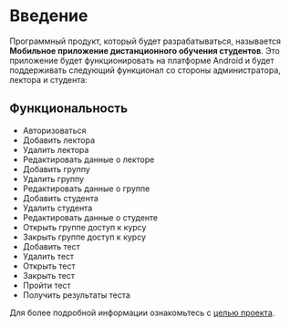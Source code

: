 # Введение

Программный продукт, который будет разрабатываться, называется **Мобильное приложение дистанционного обучения студентов**. Это приложение будет функционировать на платформе Android и будет поддерживать следующий функционал со стороны администратора, лектора и студента:

## Функциональность

-   Авторизоваться
-	Добавить лектора
-	Удалить лектора
-	Редактировать данные о лекторе
-	Добавить группу
-	Удалить группу
-	Редактировать данные о группе
-	Добавить студента
-	Удалить студента
-	Редактировать данные о студенте
-	Открыть группе доступ к курсу
-	Закрыть группе доступ к курсу
-	Добавить тест
-	Удалить тест
-	Открыть тест
-	Закрыть тест
-	Пройти тест
-	Получить результаты теста


Для более подробной информации ознакомьтесь с [целью проекта](/introduction/goals.md).
